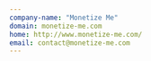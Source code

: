 ```yaml
---
company-name: "Monetize Me"
domain: monetize-me.com
home: http://www.monetize-me.com/
email: contact@monetize-me.com
---
```




